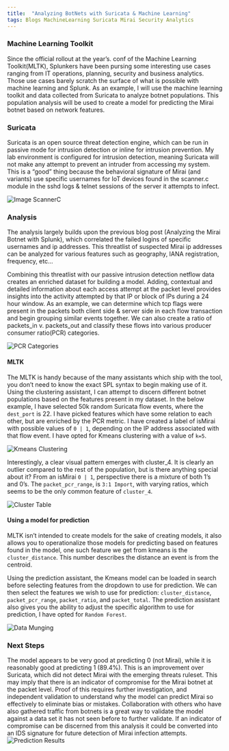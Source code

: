 ```yaml
---
title:  "Analyzing BotNets with Suricata & Machine Learning"
tags: Blogs MachineLearning Suricata Mirai Security Analytics
---
```


### Machine Learning Toolkit
Since the official rollout at the year’s. conf of the Machine Learning Toolkit(MLTK), Splunkers have been pursing some interesting use cases ranging from IT operations, planning, security and business analytics. Those use cases barely scratch the surface of what is possible with machine learning and Splunk. As an example, I will use the machine learning toolkit and data collected from Suricata to analyze botnet populations. This population analysis will be used to create a model for predicting the Mirai botnet based on network features.

### Suricata 
Suricata is an open source threat detection engine, which can be run in passive mode for intrusion detection or inline for intrusion prevention. My lab environment is configured for intrusion detection, meaning Suricata will not make any attempt to prevent an intruder from accessing my system. This is a “good” thing because the behavioral signature of Mirai (and variants) use specific usernames for IoT devices found in the scanner.c module in the sshd logs & telnet sessions of the server it attempts to infect.

![Image ScannerC](http://tellez.sfo2.digitaloceanspaces.com/scanner-c-1.png)

### Analysis
The analysis largely builds upon the previous blog post (Analyzing the Mirai Botnet with Splunk), which correlated the failed logins of specific usernames and ip addresses. This threatlist of suspected Mirai ip addresses can be analyzed for various features such as geography, IANA registration, frequency, etc…

Combining this threatlist with our passive intrusion detection netflow data creates an enriched dataset for building a model. Adding, contextual and detailed information about each access attempt at the packet level provides insights into the activity attempted by that IP or block of IPs during a 24 hour window. As an example, we can determine which tcp flags were present in the packets both client side & server side in each flow transaction and begin grouping similar events together. We can also create a ratio of packets_in v. packets_out and classify these flows into various producer consumer ratio(PCR) categories.

![PCR Categories](http://tellez.sfo2.digitaloceanspaces.com/mirai-analysis-pcr-categories.jpg)

#### MLTK

The MLTK is handy because of the many assistants which ship with the tool, you don’t need to know the exact SPL syntax to begin making use of it. Using the clustering assistant, I can attempt to discern different botnet populations based on the features present in my dataset. In the below example, I have selected 50k random Suricata flow events, where the `dest_port` is 22. I have picked features which have some relation to each other, but are enriched by the PCR metric. I have created a label of isMirai with possible values of `0 | 1`, depending on the IP address associated with that flow event. I have opted for Kmeans clustering with a value of `k=5`.

![Kmeans Clustering](http://tellez.sfo2.digitaloceanspaces.com/kmeans_clusters_botnet_activity.png)

Interestingly, a clear visual pattern emerges with cluster_4. It is clearly an outlier compared to the rest of the population, but is there anything special about it? From an isMirai `0 | 1`, perspective there is a mixture of both 1’s and 0’s. The `packet_pcr_range`, is `3:1 Import`, with varying ratios, which seems to be the only common feature of `cluster_4`. 

![Cluster Table](http://tellez.sfo2.digitaloceanspaces.com/kmeans_apply_model_filter_cluster4.png)

#### Using a model for prediction

MLTK isn’t intended to create models for the sake of creating models, it also allows you to operationalize those models for predicting based on features found in the model, one such feature we get from kmeans is the `cluster_distance`. This number describes the distance an event is from the centroid.

Using the prediction assistant, the Kmeans model can be loaded in search before selecting features from the dropdown to use for prediction. We can then select the features we wish to use for prediction: `cluster_distance`, `packet_pcr_range`, `packet_ratio`, and `packet_total`. The prediction assistant also gives you the ability to adjust the specific algorithm to use for prediction, I have opted for `Random Forest`.

![Data Munging](http://tellez.sfo2.digitaloceanspaces.com/using_kmeans_apply_use_random_forest.png)

### Next Steps
The model appears to be very good at predicting 0 (not Mirai), while it is reasonably good at predicting 1 (89.4%). This is an improvement over Suricata, which did not detect Mirai with the emerging threats ruleset. This may imply that there is an indicator of compromise for the Mirai botnet at the packet level. Proof of this requires further investigation, and independent validation to understand why the model can predict Mirai so effectively to eliminate bias or mistakes. Collaboration with others who have also gathered traffic from botnets is a great way to validate the model against a data set it has not seen before to further validate. If an indicator of compromise can be discerned from this analysis it could be converted into an IDS signature for future detection of Mirai infection attempts.
![Prediction Results](http://tellez.sfo2.digitaloceanspaces.com/using_kmeans_apply_use_random_forest_accuracy.png)